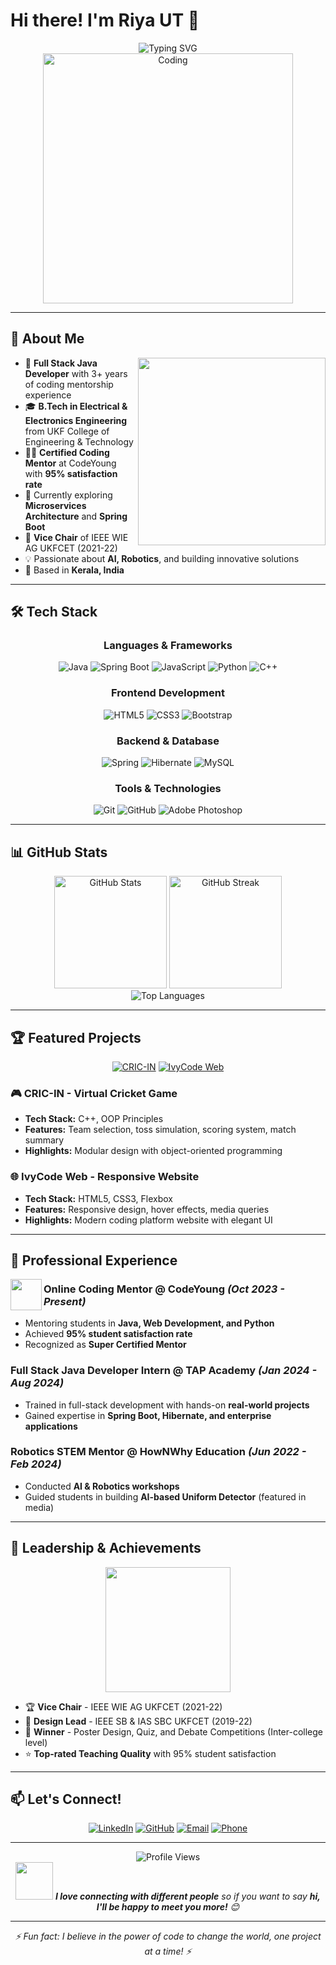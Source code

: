 # Hi there! I'm Riya UT 👋

<div align="center">
  <img src="https://readme-typing-svg.herokuapp.com?font=Fira+Code&size=30&duration=3000&pause=1000&color=36BCF7&center=true&vCenter=true&width=600&lines=Full+Stack+Java+Developer;Coding+Mentor+%26+Tech+Enthusiast;Building+Digital+Solutions" alt="Typing SVG" />
</div>

<div align="center">
  <img src="https://user-images.githubusercontent.com/74038190/236119160-976a0405-caa7-470c-9356-16d43402ea0a.gif" alt="Coding" width="400"/>
</div>

---

## 🚀 About Me

<img align="right" src="https://media.giphy.com/media/L1R1tvI9svkIWwpVYr/giphy.gif" width="300"/>

- 🔭 **Full Stack Java Developer** with 3+ years of coding mentorship experience
- 🎓 **B.Tech in Electrical & Electronics Engineering** from UKF College of Engineering & Technology
- 👩‍🏫 **Certified Coding Mentor** at CodeYoung with **95% satisfaction rate**
- 🌱 Currently exploring **Microservices Architecture** and **Spring Boot**
- 🎯 **Vice Chair** of IEEE WIE AG UKFCET (2021-22)
- 💡 Passionate about **AI, Robotics**, and building innovative solutions
- 📍 Based in **Kerala, India**

---

## 🛠️ Tech Stack

<div align="center">

### Languages & Frameworks
![Java](https://img.shields.io/badge/Java-ED8B00?style=for-the-badge&logo=openjdk&logoColor=white)
![Spring Boot](https://img.shields.io/badge/Spring_Boot-6DB33F?style=for-the-badge&logo=spring-boot&logoColor=white)
![JavaScript](https://img.shields.io/badge/JavaScript-F7DF1E?style=for-the-badge&logo=javascript&logoColor=black)
![Python](https://img.shields.io/badge/Python-3776AB?style=for-the-badge&logo=python&logoColor=white)
![C++](https://img.shields.io/badge/C++-00599C?style=for-the-badge&logo=cplusplus&logoColor=white)

### Frontend Development
![HTML5](https://img.shields.io/badge/HTML5-E34F26?style=for-the-badge&logo=html5&logoColor=white)
![CSS3](https://img.shields.io/badge/CSS3-1572B6?style=for-the-badge&logo=css3&logoColor=white)
![Bootstrap](https://img.shields.io/badge/Bootstrap-563D7C?style=for-the-badge&logo=bootstrap&logoColor=white)

### Backend & Database
![Spring](https://img.shields.io/badge/Spring-6DB33F?style=for-the-badge&logo=spring&logoColor=white)
![Hibernate](https://img.shields.io/badge/Hibernate-59666C?style=for-the-badge&logo=hibernate&logoColor=white)
![MySQL](https://img.shields.io/badge/MySQL-005C84?style=for-the-badge&logo=mysql&logoColor=white)

### Tools & Technologies
![Git](https://img.shields.io/badge/Git-F05032?style=for-the-badge&logo=git&logoColor=white)
![GitHub](https://img.shields.io/badge/GitHub-100000?style=for-the-badge&logo=github&logoColor=white)
![Adobe Photoshop](https://img.shields.io/badge/Adobe%20Photoshop-31A8FF?style=for-the-badge&logo=adobephotoshop&logoColor=white)

</div>

---

## 📊 GitHub Stats

<div align="center">
  <img src="https://github-readme-stats.vercel.app/api?username=riya-ut&show_icons=true&theme=tokyonight&hide_border=true&count_private=true" alt="GitHub Stats" height="180"/>
  <img src="https://github-readme-streak-stats.herokuapp.com/?user=riya-ut&theme=tokyonight&hide_border=true" alt="GitHub Streak" height="180"/>
</div>

<div align="center">
  <img src="https://github-readme-stats.vercel.app/api/top-langs/?username=riya-ut&layout=compact&theme=tokyonight&hide_border=true" alt="Top Languages"/>
</div>

---

## 🏆 Featured Projects

<div align="center">

[![CRIC-IN](https://github-readme-stats.vercel.app/api/pin/?username=riya-ut&repo=virtual-cricket-game&theme=tokyonight&hide_border=true)](https://github.com/riya-ut/virtual-cricket-game)
[![IvyCode Web](https://github-readme-stats.vercel.app/api/pin/?username=riya-ut&repo=ivycode-responsive-website&theme=tokyonight&hide_border=true)](https://github.com/riya-ut/ivycode-responsive-website)

</div>

### 🎮 CRIC-IN - Virtual Cricket Game
- **Tech Stack:** C++, OOP Principles
- **Features:** Team selection, toss simulation, scoring system, match summary
- **Highlights:** Modular design with object-oriented programming

### 🌐 IvyCode Web - Responsive Website
- **Tech Stack:** HTML5, CSS3, Flexbox
- **Features:** Responsive design, hover effects, media queries
- **Highlights:** Modern coding platform website with elegant UI

---

## 💼 Professional Experience

<img src="https://media.giphy.com/media/ZVik7pBtu9dNS/giphy.gif" width="50" align="left"/>

### **Online Coding Mentor** @ CodeYoung *(Oct 2023 - Present)*
- Mentoring students in **Java, Web Development, and Python**
- Achieved **95% student satisfaction rate**
- Recognized as **Super Certified Mentor**

### **Full Stack Java Developer Intern** @ TAP Academy *(Jan 2024 - Aug 2024)*
- Trained in full-stack development with hands-on **real-world projects**
- Gained expertise in **Spring Boot, Hibernate, and enterprise applications**

### **Robotics STEM Mentor** @ HowNWhy Education *(Jun 2022 - Feb 2024)*
- Conducted **AI & Robotics workshops**
- Guided students in building **AI-based Uniform Detector** (featured in media)

---

## 🎯 Leadership & Achievements

<div align="center">
  <img src="https://media.giphy.com/media/26tn33aiTi1jkl6H6/giphy.gif" width="200"/>
</div>

- 🏆 **Vice Chair** - IEEE WIE AG UKFCET (2021-22)
- 🎨 **Design Lead** - IEEE SB & IAS SBC UKFCET (2019-22)
- 🥇 **Winner** - Poster Design, Quiz, and Debate Competitions (Inter-college level)
- ⭐ **Top-rated Teaching Quality** with 95% student satisfaction

---

## 📫 Let's Connect!

<div align="center">

[![LinkedIn](https://img.shields.io/badge/LinkedIn-0077B5?style=for-the-badge&logo=linkedin&logoColor=white)](https://linkedin.com/in/riya-ut)
[![GitHub](https://img.shields.io/badge/GitHub-100000?style=for-the-badge&logo=github&logoColor=white)](https://github.com/riya-ut)
[![Email](https://img.shields.io/badge/Email-D14836?style=for-the-badge&logo=gmail&logoColor=white)](mailto:riyaut02@gmail.com)
[![Phone](https://img.shields.io/badge/Phone-25D366?style=for-the-badge&logo=whatsapp&logoColor=white)](tel:+916238070948)

</div>

---

<div align="center">
  <img src="https://komarev.com/ghpvc/?username=riya-ut&color=36BCF7&style=for-the-badge" alt="Profile Views"/>
</div>

<div align="center">
  <img src="https://media.giphy.com/media/LnQjpWaON8nhr21vNW/giphy.gif" width="60"/> 
  <em><b>I love connecting with different people</b> so if you want to say <b>hi, I'll be happy to meet you more!</b> 😊</em>
</div>

---

<div align="center">
  <i>⚡ Fun fact: I believe in the power of code to change the world, one project at a time! ⚡</i>
</div>
